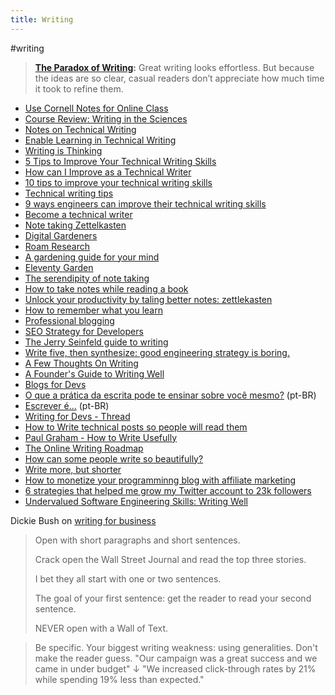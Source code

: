 ```yaml
---
title: Writing
---
```


 #writing

> **[The Paradox of Writing](https://perell.com/note/the-paradoxes-of-modern-life/):** Great writing looks  effortless. But because the ideas are so clear, casual readers don’t  appreciate how much time it took to refine them.

- [Use Cornell Notes for Online Class](https://mkaz.blog/misc/use-cornell-notes-for-online-class/)
- [Course Review: Writing in the Sciences](https://mkaz.blog/misc/course-review-writing-in-the-sciences/)
- [Notes on Technical Writing](https://mkaz.blog/misc/notes-on-technical-writing/)
- [Enable Learning in Technical Writing](https://mkaz.blog/misc/enable-learning-in-technical-writing/)
- [Writing is Thinking](https://alistapart.com/article/writing-is-thinking/)
- [5 Tips to Improve Your Technical Writing Skills](https://community.articulate.com/articles/5-tips-to-improve-your-technical-writing-skills)
- [How can I Improve as a Technical Writer](https://medium.com/technical-writing-is-easy/how-can-i-improve-as-a-technical-writer-999810e7b8fc)
- [10 tips to improve your technical writing skills](https://alltogether.swe.org/2019/10/10-tips-to-improve-your-technical-writing-skills/)
- [Technical writing tips](https://thebestschools.org/magazine/technical-writing-tips/)
- [9 ways engineers can improve their technical writing skills](https://interestingengineering.com/9-ways-engineers-can-improve-their-technical-writing-skills)
- [Become a technical writer](https://www.instructionalsolutions.com/blog/become-a-technical-writer)
- [Note taking Zettelkasten](https://eugeneyan.com/writing/note-taking-zettelkasten/)
- [Digital Gardeners](https://nesslabs.com/digital-gardeners)
- [Roam Research](https://nesslabs.com/roam-research)
- [A gardening guide for your mind](https://www.mentalnodes.com/a-gardening-guide-for-your-mind)
- [Eleventy Garden](https://github.com/binyamin/eleventy-garden)
- [The serendipity of note taking](https://www.perell.com/tweetstorms/the-serendipity-of-note-taking)
- [How to take notes while reading a book](https://nesslabs.com/how-to-take-notes-while-reading-a-book)
- [Unlock your productivity by taling better notes: zettlekasten](https://pragmaticlead.com/posts/unlock-your-productivity-by-taling-better-notes-zettlekasten)
- [How to remember what you learn](https://vasilishynkarenka.com/learning/)
- [Professional blogging](https://andrewchen.co/professional-blogging/)
- [SEO Strategy for Developers](https://simpleprogrammer.com/seo-strategy-for-developers/)
- [The Jerry Seinfeld guide to writing](https://perell.com/note/the-jerry-seinfeld-guide-to-writing/)
- [Write five, then synthesize: good engineering strategy is boring.](https://lethain.com/good-engineering-strategy-is-boring/)
- [A Few Thoughts On Writing](https://www.collaborativefund.com/blog/writing/)
- [A Founder's Guide to Writing Well](https://firstround.com/review/a-founders-guide-to-writing-well/)
- [Blogs for Devs](https://stitcher.io/blogs-for-devs/01-intro)
- [O que a prática da escrita pode te ensinar sobre você mesmo?](https://papodehomem.com.br/o-que-a-pratica-da-escrita-pode-te-ensinar-sobre-voce-mesmo/) (pt-BR)
- [Escrever é...](https://papodehomem.com.br/escrever/) (pt-BR)
- [Writing for Devs - Thread](https://twitter.com/GergelyOrosz/status/1353661833236926470)
- [How to Write technical posts so people will read them](https://reasonablypolymorphic.com/blog/writing-technical-posts/)
- [Paul Graham - How to Write Usefully](http://paulgraham.com/useful.html)
- [The Online Writing Roadmap](https://perell.com/essay/my-writing-syllabus/)
- [How can some people write so beautifully?](https://twitter.com/Julian/status/1362498050627887108)
- [Write more, but shorter](https://blog.kewah.com/2021/write-more-but-shorter/)
- [How to monetize your programminng blog with affiliate marketing](https://simpleprogrammer.com/monetize-programming-blog-affiliate-marketing/)
- [6 strategies that helped me grow my Twitter account to 23k followers](https://twitter.com/sunilc_/status/1403593531478843394)
- [Undervalued Software Engineering Skills: Writing Well](https://blog.pragmaticengineer.com/on-writing-well/)



Dickie Bush on [writing for business](https://twitter.com/dickiebush/status/1402061441583259649)

> Open with short paragraphs and short sentences. 
>
> Crack open the Wall Street Journal and read the top three stories. 
>
> I bet they all start with one or two sentences.  
>
> The goal of your first sentence: get the reader to read your second sentence. 
>
> NEVER open with a Wall of Text.

> Be specific. Your biggest writing weakness: using generalities. Don't make the reader guess. "Our campaign was a great success and we came in under budget"  ↓ "We increased click-through rates by 21% while spending 19% less than expected."